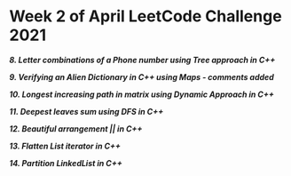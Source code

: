 # Week 2 of April LeetCode Challenge 2021

***8. Letter combinations of a Phone number using Tree approach in C++***

***9. Verifying an Alien Dictionary in C++ using Maps - comments added***

***10. Longest increasing path in matrix using Dynamic Approach in C++***

***11. Deepest leaves sum using DFS in C++***

***12. Beautiful arrangement || in C++***

***13. Flatten List iterator in C++***

***14. Partition LinkedList in C++***



